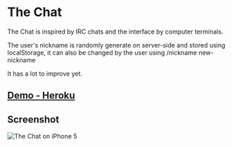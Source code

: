 # The Chat

The Chat is inspired by IRC chats and the interface by computer terminals.

The user's nickname is randomly generate on server-side and stored using localStorage, it can also be changed by the user using /nickname new-nickname
 
It has a lot to improve yet.

## [Demo - Heroku](https://margato-thechat.herokuapp.com) 
## Screenshot
![The Chat on iPhone 5](https://i.imgur.com/fYzKT9a.png?1)
